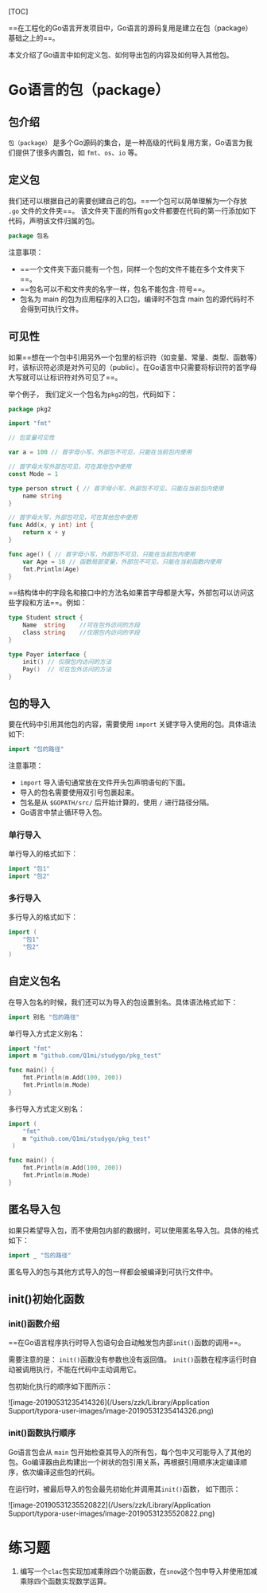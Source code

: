 [TOC]

==在工程化的Go语言开发项目中，Go语言的源码复用是建立在包（package）基础之上的==。

本文介绍了Go语言中如何定义包、如何导出包的内容及如何导入其他包。

# Go语言的包（package）

## 包介绍

`包（package）` 是多个Go源码的集合，是一种高级的代码复用方案，Go语言为我们提供了很多内置包，如 `fmt`、`os`、`io` 等。

## 定义包

我们还可以根据自己的需要创建自己的包。==一个包可以简单理解为一个存放 `.go` 文件的文件夹==。 该文件夹下面的所有go文件都要在代码的第一行添加如下代码，声明该文件归属的包。

```go
package 包名
```

注意事项：

- ==一个文件夹下面只能有一个包，同样一个包的文件不能在多个文件夹下==。
- ==包名可以不和文件夹的名字一样，包名不能包含`-`符号==。
- 包名为 main 的包为应用程序的入口包，编译时不包含 main 包的源代码时不会得到可执行文件。

## 可见性

如果==想在一个包中引用另外一个包里的标识符（如变量、常量、类型、函数等）时，该标识符必须是对外可见的（public）。在Go语言中只需要将标识符的首字母大写就可以让标识符对外可见了==。

举个例子， 我们定义一个包名为`pkg2`的包，代码如下：

```go
package pkg2

import "fmt"

// 包变量可见性

var a = 100 // 首字母小写，外部包不可见，只能在当前包内使用

// 首字母大写外部包可见，可在其他包中使用
const Mode = 1

type person struct { // 首字母小写，外部包不可见，只能在当前包内使用
	name string
}

// 首字母大写，外部包可见，可在其他包中使用
func Add(x, y int) int {
	return x + y
}

func age() { // 首字母小写，外部包不可见，只能在当前包内使用
	var Age = 18 // 函数局部变量，外部包不可见，只能在当前函数内使用
	fmt.Println(Age)
}
```

==结构体中的字段名和接口中的方法名如果首字母都是大写，外部包可以访问这些字段和方法==。例如：

```go
type Student struct {
	Name  string 	//可在包外访问的方段
	class string 	//仅限包内访问的字段
}

type Payer interface {
	init() // 仅限包内访问的方法
	Pay()  // 可在包外访问的方法
}
```

## 包的导入

要在代码中引用其他包的内容，需要使用 `import` 关键字导入使用的包。具体语法如下:

```go
import "包的路径"
```

注意事项：

- `import` 导入语句通常放在文件开头包声明语句的下面。
- 导入的包名需要使用双引号包裹起来。
- 包名是从 `$GOPATH/src/` 后开始计算的，使用 `/` 进行路径分隔。
- Go语言中禁止循环导入包。

### 单行导入

单行导入的格式如下：

```go
import "包1"
import "包2"
```

### 多行导入

多行导入的格式如下：

```go
import (
    "包1"
    "包2"
)
```

## 自定义包名

在导入包名的时候，我们还可以为导入的包设置别名。具体语法格式如下：

```go
import 别名 "包的路径"
```

单行导入方式定义别名：

```go
import "fmt"
import m "github.com/Q1mi/studygo/pkg_test"

func main() {
	fmt.Println(m.Add(100, 200))
	fmt.Println(m.Mode)
}
```

多行导入方式定义别名：

```go
import (
    "fmt"
    m "github.com/Q1mi/studygo/pkg_test"
 )

func main() {
	fmt.Println(m.Add(100, 200))
	fmt.Println(m.Mode)
}
```

## 匿名导入包

如果只希望导入包，而不使用包内部的数据时，可以使用匿名导入包。具体的格式如下：

```go
import _ "包的路径"
```

匿名导入的包与其他方式导入的包一样都会被编译到可执行文件中。



## init()初始化函数

### init()函数介绍

==在Go语言程序执行时导入包语句会自动触发包内部`init()`函数的调用==。

需要注意的是： `init()`函数没有参数也没有返回值。 `init()`函数在程序运行时自动被调用执行，不能在代码中主动调用它。

包初始化执行的顺序如下图所示：

![image-20190531235414326](/Users/zzk/Library/Application Support/typora-user-images/image-20190531235414326.png)



### init()函数执行顺序

Go语言包会从 `main` 包开始检查其导入的所有包，每个包中又可能导入了其他的包。Go编译器由此构建出一个树状的包引用关系，再根据引用顺序决定编译顺序，依次编译这些包的代码。

在运行时，被最后导入的包会最先初始化并调用其`init()`函数， 如下图示：

![image-20190531235520822](/Users/zzk/Library/Application Support/typora-user-images/image-20190531235520822.png)



# 练习题

1. 编写一个`clac`包实现加减乘除四个功能函数，在`snow`这个包中导入并使用加减乘除四个函数实现数学运算。



